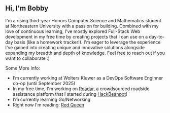 ## Hi, I'm Bobby

I'm a rising third-year Honors Computer Science and Mathematics student at Northeastern University with a passion for building. Combined with my love of continuous learning, I've mostly explored Full-Stack Web development in my free time by creating projects that I can use on a day-to-day basis (like a homework tracker!). I'm eager to leverage the experience I've gained into creating unique and innovative solutions alongside expanding my breadth and depth of knowledge. Feel free to reach out if you want to collaborate :)


Some More Info:
- I’m currently working at Wolters Kluwer as a DevOps Software Enginner co-op (until September 2025)
- In my free time, I'm working on [Roadar](https://github.com/abhikaboy/roadar), a crowdsourced roadside assistance platform that I started during [HackBeanpot](https://hackbeanpot.com/)!
- I’m currently learning Go/Networking 
- Right now I'm reading: [Red Queen](https://www.goodreads.com/book/show/22328546-red-queen)


